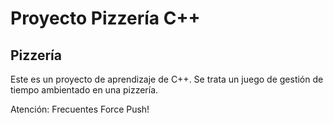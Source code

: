 # Proyecto Pizzería C++

## Pizzería

Este es un proyecto de aprendizaje de C++. Se trata un juego de gestión de tiempo ambientado en una pizzería.

Atención: Frecuentes Force Push!
